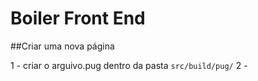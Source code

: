 # Boiler Front End

##Criar uma nova página

1 - criar o arguivo.pug dentro da pasta `src/build/pug/`
2 - 
